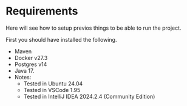 # Requirements

Here will see how to setup previos things to be able to run the project.

First you should have installed the following.

- Maven
- Docker v27.3
- Postgres v14
- Java 17.
- Notes:
  - Tested in Ubuntu 24.04
  - Tested in VSCode 1.95
  - Tested in IntelliJ IDEA 2024.2.4 (Community Edition)
